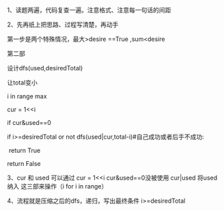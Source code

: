1、读题两遍，代码复查一遍。注意格式、注意每一句话的间距

2、先再纸上把思路、过程写清楚，再动手

第一步是两个特殊情况，最大>desire ==True ,sum<desire

第二部

设计dfs(used,desiredTotal)

让total变小

i in range max

cur = 1<<i

if cur&used==0

if i>=desiredTotal or not dfs(used|cur,total-i)#自己成功或者后手不成功:

​	return True

return False

3、cur 和 used 可以通过 cur = 1<<i 	cur&used==0没被使用     cur|used 将used纳入 这三部来操作（i for i in range）

4、流程就是压缩之后的dfs，递归，写出最终条件 i>=desiredTotal